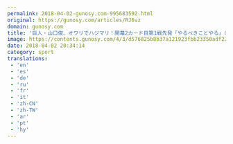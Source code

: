 ```yaml
---
permalink: 2018-04-02-gunosy.com-995683592.html
original: https://gunosy.com/articles/RJ6vz
domain: gunosy.com
title: '巨人・山口俊、オワリでハジマリ！開幕2カード目第1戦先発「やるべきことやる」（SANSPO.COM） - グノシー'
image: https://contents.gunosy.com/4/3/d576825b8b37a121923fbb23350adf22_content.jpg
date: 2018-04-02 20:34:14
category: sport
translations: 
 - 'en'
 - 'es'
 - 'de'
 - 'ru'
 - 'fr'
 - 'it'
 - 'zh-CN'
 - 'zh-TW'
 - 'ar'
 - 'pt'
 - 'hy'
---
```


